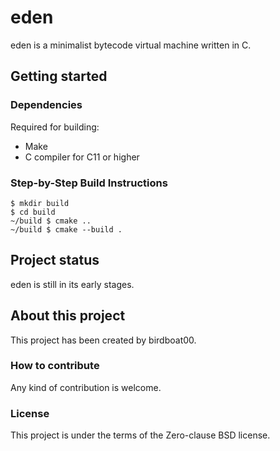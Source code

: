 # eden

eden is a minimalist bytecode virtual machine written in C.

## Getting started
### Dependencies
Required for building:
- Make
- C compiler for C11 or higher

### Step-by-Step Build Instructions
```
$ mkdir build
$ cd build
~/build $ cmake ..
~/build $ cmake --build .
```

## Project status
eden is still in its early stages.

## About this project
This project has been created by birdboat00.
### How to contribute
Any kind of contribution is welcome.
### License
This project is under the terms of the Zero-clause BSD license.